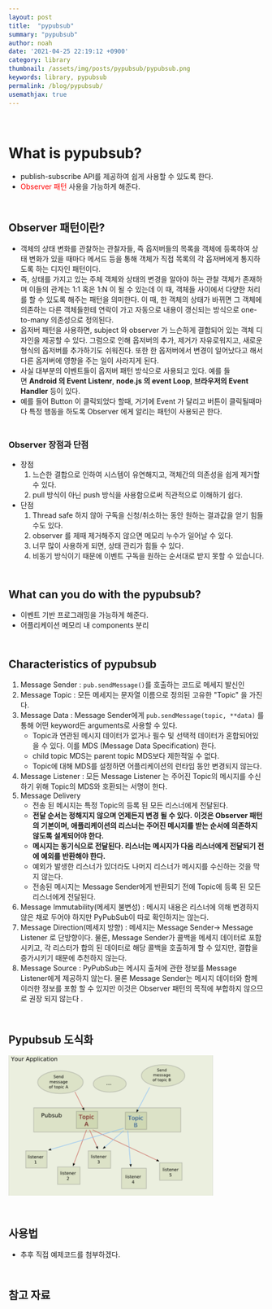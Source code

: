 ```yaml
---
layout: post
title:  "pypubsub"
summary: "pypubsub"
author: noah
date: '2021-04-25 22:19:12 +0900'
category: library
thumbnail: /assets/img/posts/pypubsub/pypubsub.png
keywords: library, pypubsub
permalink: /blog/pypubsub/
usemathjax: true
---
```


# <br>What is pypubsub?

- publish-subscribe API를 제공하여 쉽게 사용할 수 있도록 한다.
- <span style="color:red">Observer 패턴</span> 사용을 가능하게 해준다.

## <br>Observer 패턴이란?

- 객체의 상태 변화를 관찰하는 관찰자들, 즉 옵저버들의 목록을 객체에 등록하여 상태 변화가 있을 때마다 메서드 등을 통해 객체가 직접 목록의 각 옵저버에게 통지하도록 하는 디자인 패턴이다.
- 즉, 상태를 가지고 있는 주체 객체와 상태의 변경을 알아야 하는 관찰 객체가 존재하며 이들의 관계는 1:1 혹은 1:N 이 될 수 있는데 이 때, 객체들 사이에서 다양한 처리를 할 수 있도록 해주는 패턴을 의미한다. 이 때, 한 객체의 상태가 바뀌면 그 객체에 의존하는 다른 객체들한테 연락이 가고 자동으로 내용이 갱신되는 방식으로 one-to-many 의존성으로 정의된다.
- 옵저버 패턴을 사용하면, subject 와 observer 가 느슨하게 결합되어 있는 객체 디자인을 제공할 수 있다. 그럼으로 인해 옵저버의 추가, 제거가 자유로워지고, 새로운 형식의 옵저버를 추가하기도 쉬워진다. 또한 한 옵저버에서 변경이 일어났다고 해서 다른 옵저버에 영향을 주는 일이 사라지게 된다.
- 사실 대부분의 이벤트들이 옵저버 패턴 방식으로 사용되고 있다. 예를 들면 **Android 의 Event Listenr**, **node.js 의 event Loop**, **브라우저의 Event Handler** 등이 있다.
- 예를 들어 Button 이 클릭되었다 할때, 거기에 Event 가 달리고 버튼이 클릭될때마다 특정 행동을 하도록 Observer 에게 알리는 패턴이 사용되곤 한다.

### <br>Observer 장점과 단점

- 장점
    1. 느슨한 결합으로 인하여 시스템이 유연해지고, 객체간의 의존성을 쉽게 제거할 수 있다.
    2. pull 방식이 아닌 push 방식을 사용함으로써 직관적으로 이해하기 쉽다.
- 단점
    1. Thread safe 하지 않아 구독을 신청/취소하는 동안 원하는 결과값을 얻기 힘들수도 있다.
    2. observer 를 제때 제거해주지 않으면 메모리 누수가 일어날 수 있다.
    3. 너무 많이 사용하게 되면, 상태 관리가 힘들 수 있다.
    4. 비동기 방식이기 때문에 이벤트 구독을 원하는 순서대로 받지 못할 수 있습니다.

## <br>What can you do with the pypubsub?

- 이벤트 기반 프로그래밍을 가능하게 해준다.
- 어플리케이션 메모리 내 components 분리

## <br>Characteristics of pypubsub

1. Message Sender : `pub.sendMessage()`를 호출하는 코드로 메세지 발신인
2. Message Topic : 모든 메세지는 문자열 이름으로 정의된 고유한 "Topic" 을 가진다.
3. Message Data : Message Sender에게 `pub.sendMessage(topic, **data)` 를 통해 어떤 keyword든 arguments로 사용할 수 있다.  
    - Topic과 연관된 메시지 데이터가 없거나 필수 및 선택적 데이터가 혼합되어있을 수 있다. 이를 MDS (Message Data Specification) 한다.
    - child topic MDS는 parent topic MDS보다 제한적일 수 없다.
    - Topic에 대해 MDS를 설정하면 어플리케이션의 런타임 동안 변경되지 않는다.
4. Message Listener : 모든 Message Listener 는 주어진 Topic의 메시지를 수신하기 위해 Topic의 MDS와 호환되는 서명이  한다.
5. Message Delivery
    - 전송 된 메시지는 특정 Topic의 등록 된 모든 리스너에게 전달된다.
    - **전달 순서는 정해지지 않으며 언제든지 변경 될 수 있다. 이것은 Observer 패턴의 기본이며, 애플리케이션의 리스너는 주어진 메시지를 받는 순서에 의존하지 않도록 설계되어야 한다.**
    - **메시지는 동기식으로 전달된다. 리스너는 메시지가 다음 리스너에게 전달되기 전에 예외를 반환해야 한다.**
    - 예외가 발생한 리스너가 있더라도 나머지 리스너가 메시지를 수신하는 것을 막지 않는다.
    - 전송된 메시지는 Message Sender에게 반환되기 전에 Topic에 등록 된 모든 리스너에게 전달된다.
6. Message Immutability(메세지 불변성)  : 메시지 내용은 리스너에 의해 변경하지 않은 채로 두어야 하지만 PyPubSub이 따로 확인하지는 않는다.
7. Message Direction(메세지 방향) : 메세지는 Message Sender→ Message Listener 로 단방향이다. 물론, Message Sender가 콜백을 메세지 데이터로 포함시키고, 각 리스터가 합의 된 데이터로 해당 콜백을 호출하게 할 수 있지만, 결합을 증가시키기 때문에 추천하지 않는다.
8. Message Source : PyPubSub는 메시지 출처에 관한 정보를 Message Listener에게 제공하지 않는다. 물론 Message Sender는 메시지 데이터와 함께 이러한 정보를 포함 할 수 있지만 이것은 Observer 패턴의 목적에 부합하지 않으므로 권장 되지 않는다 .

## <br>Pypubsub 도식화
<img src="/../../assets/img/posts/pypubsub/pypubsub.png" style="zoom:45%;" /> 

## <br>사용법

- 추후 직접 예제코드를 첨부하겠다.

## <br>참고 자료

[](https://pypubsub.readthedocs.io/en/v4.0.3/)